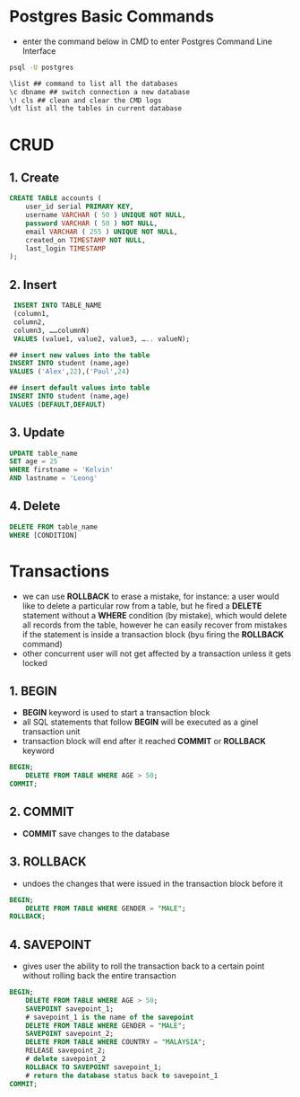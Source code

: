 # **Postgres Basic Commands**
- enter the command below in CMD to enter Postgres Command Line Interface
```cmd
psql -U postgres
```
```cmd
\list ## command to list all the databases
\c dbname ## switch connection a new database
\! cls ## clean and clear the CMD logs
\dt list all the tables in current database
```

# **CRUD**
## **1. Create**
```sql
CREATE TABLE accounts (
	user_id serial PRIMARY KEY,
	username VARCHAR ( 50 ) UNIQUE NOT NULL,
	password VARCHAR ( 50 ) NOT NULL,
	email VARCHAR ( 255 ) UNIQUE NOT NULL,
	created_on TIMESTAMP NOT NULL,
    last_login TIMESTAMP 
);
```
## **2. Insert**
```sql
 INSERT INTO TABLE_NAME  
 (column1,  
 column2,  
 column3, ……columnN)   
 VALUES (value1, value2, value3, ….. valueN); 

## insert new values into the table
INSERT INTO student (name,age) 
VALUES ('Alex',22),('Paul',24)

## insert default values into table
INSERT INTO student (name,age)
VALUES (DEFAULT,DEFAULT)
```
## **3. Update**
```sql
UPDATE table_name 
SET age = 25 
WHERE firstname = 'Kelvin' 
AND lastname = 'Leong'
```
## **4. Delete**
```sql
DELETE FROM table_name
WHERE [CONDITION]
```


# **Transactions**
- we can use **ROLLBACK** to erase a mistake, for instance: a user would like to delete a particular row from a table, but he fired a **DELETE** statement without a **WHERE** condition (by mistake), which would delete all records from the table, however he can easily recover from mistakes if the statement is inside a transaction block (byu firing the **ROLLBACK** command)
- other concurrent user will not get affected by a transaction unless it gets locked
## **1. BEGIN**
- **BEGIN** keyword is used to start a transaction block
- all SQL statements that follow **BEGIN** will be executed as a ginel transaction unit
- transaction block will end after it reached **COMMIT** or **ROLLBACK** keyword
```sql
BEGIN;
    DELETE FROM TABLE WHERE AGE > 50;
COMMIT;
```
## **2. COMMIT**
- **COMMIT** save changes to the database
## **3. ROLLBACK**
- undoes the changes that were issued in the transaction block before it
```sql
BEGIN;
    DELETE FROM TABLE WHERE GENDER = "MALE";
ROLLBACK;
```
## **4. SAVEPOINT**
- gives user the ability to roll the transaction back to a certain point without rolling back the entire transaction
```sql
BEGIN;
    DELETE FROM TABLE WHERE AGE > 50;
    SAVEPOINT savepoint_1; 
    # savepoint_1 is the name of the savepoint
    DELETE FROM TABLE WHERE GENDER = "MALE";
    SAVEPOINT savepoint_2;
    DELETE FROM TABLE WHERE COUNTRY = "MALAYSIA";
    RELEASE savepoint_2;
    # delete savepoint_2
    ROLLBACK TO SAVEPOINT savepoint_1;
    # return the database status back to savepoint_1
COMMIT;
```